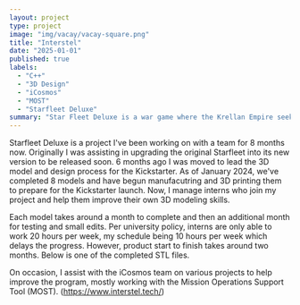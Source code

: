```yaml
---
layout: project
type: project
image: "img/vacay/vacay-square.png"
title: "Interstel"
date: "2025-01-01"
published: true
labels:
  - "C++"
  - "3D Design"
  - "iCosmos"
  - "MOST"
  - "Starfleet Deluxe"
summary: "Star Fleet Deluxe is a war game where the Krellan Empire seeks revenge against the United Galactic Alliance for past defeat."
---
```







Starfleet Deluxe is a project I've been working on with a team for 8 months now. Originally I was assisting in upgrading the original Starfleet into its new version to be released soon. 6 months ago I was moved to lead the 3D model and design process for the Kickstarter. As of January 2024, we've completed 8 models and have begun manufacutring and 3D printing them to prepare for the Kickstarter launch. Now, I manage interns who join my project and help them improve their own 3D modeling skills. 

Each model takes around a month to complete and then an additional month for testing and small edits. Per university policy, interns are only able to work 20 hours per week, my schedule being 10 hours per week which delays the progress. However, product start to finish takes around two months. Below is one of the completed STL files.


On occasion, I assist with the iCosmos team on various projects to help improve the program, mostly working with the Mission Operations Support Tool (MOST). (https://www.interstel.tech/)
